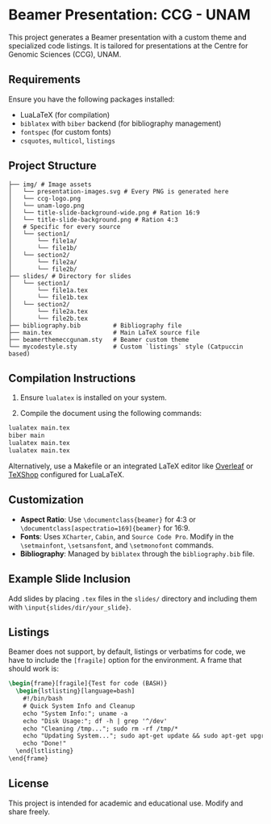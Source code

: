 # Beamer Presentation: CCG - UNAM

This project generates a Beamer presentation with a custom theme and specialized code listings. It is tailored for presentations at the Centre for Genomic Sciences (CCG), UNAM.

## Requirements

Ensure you have the following packages installed:

- LuaLaTeX (for compilation)
- `biblatex` with `biber` backend (for bibliography management)
- `fontspec` (for custom fonts)
- `csquotes`, `multicol`, `listings`

## Project Structure

```shell
├── img/ # Image assets
│   └── presentation-images.svg # Every PNG is generated here
│   └── ccg-logo.png
│   └── unam-logo.png
│   └── title-slide-background-wide.png # Ration 16:9
│   └── title-slide-background.png # Ration 4:3
│   # Specific for every source
│   └── section1/
│       └── file1a/
│       └── file1b/
│   └── section2/
│       └── file2a/
│       └── file2b/
├── slides/ # Directory for slides
│   └── section1/
│       └── file1a.tex
│       └── file1b.tex
│   └── section2/
│       └── file2a.tex
│       └── file2b.tex
├── bibliography.bib         # Bibliography file
├── main.tex                 # Main LaTeX source file
├── beamerthemeccgunam.sty   # Beamer custom theme
└── mycodestyle.sty          # Custom `listings` style (Catpuccin based)
```

## Compilation Instructions

1. Ensure `lualatex` is installed on your system.

2. Compile the document using the following commands:

```bash
lualatex main.tex
biber main
lualatex main.tex
lualatex main.tex
```

Alternatively, use a Makefile or an integrated LaTeX editor like [Overleaf](https://www.overleaf.com) or [TeXShop](https://pages.uoregon.edu/koch/texshop/) configured for LuaLaTeX.

## Customization

- **Aspect Ratio**: Use `\documentclass{beamer}` for 4:3 or `\documentclass[aspectratio=169]{beamer}` for 16:9.
- **Fonts**: Uses `XCharter`, `Cabin`, and `Source Code Pro`. Modify in the `\setmainfont`, `\setsansfont`, and `\setmonofont` commands.
- **Bibliography**: Managed by `biblatex` through the `bibliography.bib` file.

## Example Slide Inclusion

Add slides by placing `.tex` files in the `slides/` directory and including them with `\input{slides/dir/your_slide}`.

## Listings

Beamer does not support, by default, listings or verbatims for code, we have to include the `[fragile]` option for the environment. A frame that should work is:

```tex
\begin{frame}[fragile]{Test for code (BASH)}
  \begin{lstlisting}[language=bash]
    #!/bin/bash
    # Quick System Info and Cleanup
    echo "System Info:"; uname -a
    echo "Disk Usage:"; df -h | grep '^/dev'
    echo "Cleaning /tmp..."; sudo rm -rf /tmp/*
    echo "Updating System..."; sudo apt-get update && sudo apt-get upgrade -y
    echo "Done!"
  \end{lstlisting}
\end{frame}
```

## License

This project is intended for academic and educational use. Modify and share freely.
